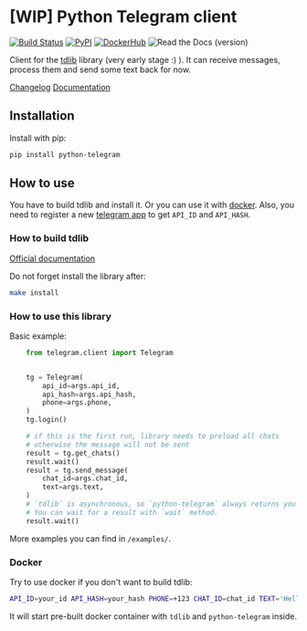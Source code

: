 # [WIP] Python Telegram client

[![Build Status](https://travis-ci.org/alexander-akhmetov/python-telegram.svg?branch=master)](https://travis-ci.org/alexander-akhmetov/python-telegram)
[![PyPI](https://img.shields.io/pypi/v/python-telegram.svg)](https://pypi.python.org/pypi/python-telegram)
[![DockerHub](https://img.shields.io/docker/automated/akhmetov/python-telegram.svg)](https://hub.docker.com/r/akhmetov/python-telegram/)
![Read the Docs (version)](https://img.shields.io/readthedocs/pip/stable.svg)

Client for the [tdlib](https://github.com/tdlib/td) library (very early stage :) ).
It can receive messages, process them and send some text back for now.

[Changelog](docs/source/changelog.rst)
[Documentation](http://python-telegram.readthedocs.io)

## Installation

Install with pip:

```sh
pip install python-telegram
```

## How to use

You have to build tdlib and install it. Or you can use it with [docker](https://github.com/alexander-akhmetov/tdlib-docker).
Also, you need to register a new [telegram app](http://my.telegram.org/apps/) to get `API_ID` and `API_HASH`.

### How to build tdlib

[Official documentation](https://github.com/tdlib/td#building)

Do not forget install the library after:

```sh
make install
```

### How to use this library

Basic example:

```python
    from telegram.client import Telegram


    tg = Telegram(
        api_id=args.api_id,
        api_hash=args.api_hash,
        phone=args.phone,
    )
    tg.login()

    # if this is the first run, library needs to preload all chats
    # otherwise the message will not be sent
    result = tg.get_chats()
    result.wait()
    result = tg.send_message(
        chat_id=args.chat_id,
        text=args.text,
    )
    # `tdlib` is asynchronous, so `python-telegram` always returns you an `AsyncResult` object.
    # You can wait for a result with `wait` method.
    result.wait()
```

More examples you can find in `/examples/`.

### Docker

Try to use docker if you don't want to build tdlib:

```sh
API_ID=your_id API_HASH=your_hash PHONE=+123 CHAT_ID=chat_id TEXT='Hello world' make docker-send-message
```

It will start pre-built docker container with `tdlib` and `python-telegram` inside.
